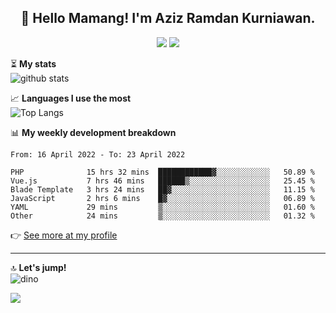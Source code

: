 <h2 align="center">👋 Hello Mamang! I'm Aziz Ramdan Kurniawan.</h2>  
<p align="center">
  <img src="https://komarev.com/ghpvc/?username=azizramdan">
  <img src="https://wakatime.com/badge/user/90056fa0-4c31-4eca-954e-2a3ac05896f9.svg">
</p>
    
⏳ **My stats**  
![github stats](https://github-readme-stats.vercel.app/api?username=azizramdan&show_icons=true&count_private=true&title_color=000&hide_border=true&hide_title=true)  

📈 **Languages I use the most**  
![Top Langs](https://github-readme-stats.vercel.app/api/top-langs/?username=azizramdan&layout=compact&langs_count=6&hide=tsql&hide_border=true&hide_title=true&exclude_repo=Futsal-Go,Futsal-Go-Admin,Sistem-Informasi-Sensus-Harian-Rawat-Inap)  

📊 **My weekly development breakdown**
<!--START_SECTION:waka-->

```text
From: 16 April 2022 - To: 23 April 2022

PHP              15 hrs 32 mins  ████████████▓░░░░░░░░░░░░   50.89 %
Vue.js           7 hrs 46 mins   ██████▒░░░░░░░░░░░░░░░░░░   25.45 %
Blade Template   3 hrs 24 mins   ██▓░░░░░░░░░░░░░░░░░░░░░░   11.15 %
JavaScript       2 hrs 6 mins    █▓░░░░░░░░░░░░░░░░░░░░░░░   06.89 %
YAML             29 mins         ▒░░░░░░░░░░░░░░░░░░░░░░░░   01.60 %
Other            24 mins         ▒░░░░░░░░░░░░░░░░░░░░░░░░   01.32 %
```

<!--END_SECTION:waka-->
👉 [See more at my profile](https://wakatime.com/@azizramdan)
***
🔝 **Let's jump!**  
![dino](https://raw.githubusercontent.com/azizramdan/azizramdan/master/dino.gif)  

![](https://hit.yhype.me/github/profile?user_id=27954794)

